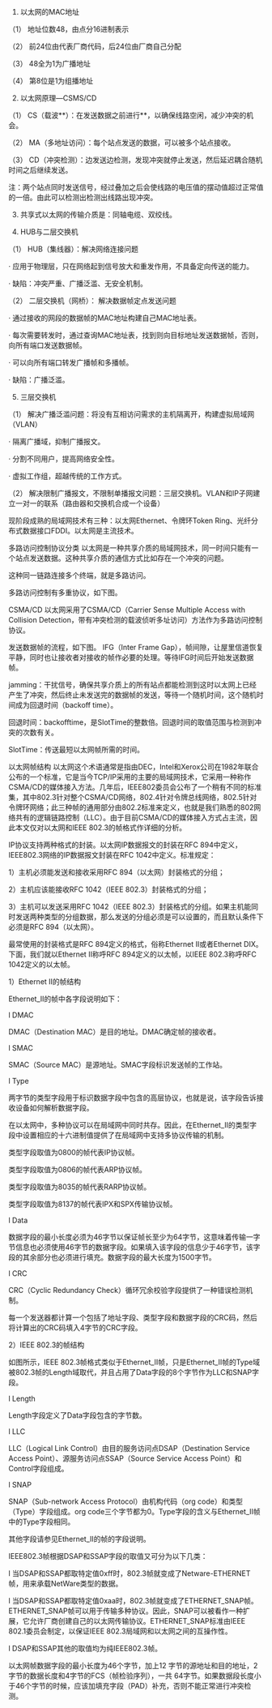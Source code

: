 1.  以太网的MAC地址

（1）    地址位数48，由点分16进制表示

（2）    前24位由代表厂商代码，后24位由厂商自己分配

（3）    48全为1为广播地址

（4）    第8位是1为组播地址

2.  以太网原理—CSMS/CD

（1）    CS（载波**）：在发送数据之前进行**，以确保线路空闲，减少冲突的机会。

（2）    MA（多地址访问）：每个站点发送的数据，可以被多个站点接收。

（3）    CD（冲突检测）：边发送边检测，发现冲突就停止发送，然后延迟耦合随机时间之后继续发送。

注：两个站点同时发送信号，经过叠加之后会使线路的电压值的摆动值超过正常值的一倍。由此可以检测出检测出线路出现冲突。

3.  共享式以太网的传输介质是：同轴电缆、双绞线。

4.  HUB与二层交换机

（1）    HUB（集线器）：解决网络连接问题

·         应用于物理层，只在网络起到信号放大和重发作用，不具备定向传送的能力。

·         缺陷：冲突严重、广播泛滥、无安全机制。

（2）    二层交换机（网桥）： 解决数据帧定点发送问题

·         通过接收的网段的数据帧的MAC地址构建自己MAC地址表。

·         每次需要转发时，通过查询MAC地址表，找到则向目标地址发送数据帧，否则，向所有端口发送数据帧。

·         可以向所有端口转发广播帧和多播帧。

·         缺陷：广播泛滥。

5.  三层交换机

（1）    解决广播泛滥问题：将没有互相访问需求的主机隔离开，构建虚拟局域网（VLAN）

·         隔离广播域，抑制广播报文。

·         分割不同用户，提高网络安全性。

·         虚拟工作组，超越传统的工作方式。

（2）    解决限制广播报文，不限制单播报文问题：三层交换机。VLAN和IP子网建立一对一的联系（路由器和交换机合成一个设备）

现阶段成熟的局域网技术有三种：以太网Ethernet、令牌环Token Ring、光纤分布式数据接口FDDI。以太网是主流技术。

多路访问控制协议分类 
以太网是一种共享介质的局域网技术，同一时间只能有一个站点发送数据。这种共享介质的通信方式比如存在一个冲突的问题。

这种同一链路连接多个终端，就是多路访问。

多路访问控制有多重协议，如下图。


CSMA/CD
以太网采用了CSMA/CD（Carrier Sense Multiple Access with Collision Detection，带有冲突检测的载波侦听多址访问）方法作为多路访问控制协议。

发送数据帧的流程，如下图。
IFG（Inter Frame Gap），帧间隙，让屋里信道恢复平静，同时也让接收者对接收的帧作必要的处理。等待IFG时间后开始发送数据帧。

jamming：干扰信号，确保共享介质上的所有站点都能检测到这时以太网上已经产生了冲突，然后终止未发送完的数据帧的发送，等待一个随机时间，这个随机时间成为回退时间（backoff time）。

回退时间：backofftime，是SlotTime的整数倍。回退时间的取值范围与检测到冲突的次数有关。

SlotTime：传送最短以太网帧所需的时间。

 

以太网帧结构
以太网这个术语通常是指由DEC，Intel和Xerox公司在1982年联合公布的一个标准，它是当今TCP/IP采用的主要的局域网技术，它采用一种称作CSMA/CD的媒体接入方法。几年后，IEEE802委员会公布了一个稍有不同的标准集，其中802.3针对整个CSMA/CD网络，802.4针对令牌总线网络，802.5针对令牌环网络；此三种帧的通用部分由802.2标准来定义，也就是我们熟悉的802网络共有的逻辑链路控制（LLC）。由于目前CSMA/CD的媒体接入方式占主流，因此本文仅对以太网和IEEE 802.3的帧格式作详细的分析。

IP协议支持两种格式的封装。以太网IP数据报文的封装在RFC 894中定义，IEEE802.3网络的IP数据报文封装在RFC 1042中定义。标准规定：

1）主机必须能发送和接收采用RFC 894（以太网）封装格式的分组；

2）主机应该能接收RFC 1042（IEEE 802.3）封装格式的分组；

3）主机可以发送采用RFC 1042（IEEE 802.3）封装格式的分组。如果主机能同时发送两种类型的分组数据，那么发送的分组必须是可以设置的，而且默认条件下必须是RFC 894（以太网）。

最常使用的封装格式是RFC 894定义的格式，俗称Ethernet II或者Ethernet DIX。下面，我们就以Ethernet II称呼RFC 894定义的以太帧，以IEEE 802.3称呼RFC 1042定义的以太帧。


1）Ethernet II的帧结构


Ethernet_II的帧中各字段说明如下：

l  DMAC

DMAC（Destination MAC）是目的地址。DMAC确定帧的接收者。

l  SMAC

SMAC（Source MAC）是源地址。SMAC字段标识发送帧的工作站。

l  Type

两字节的类型字段用于标识数据字段中包含的高层协议，也就是说，该字段告诉接收设备如何解析数据字段。

在以太网中，多种协议可以在局域网中同时共存。因此，在Ethernet_II的类型字段中设置相应的十六进制值提供了在局域网中支持多协议传输的机制。

类型字段取值为0800的帧代表IP协议帧。

类型字段取值为0806的帧代表ARP协议帧。

类型字段取值为8035的帧代表RARP协议帧。

类型字段取值为8137的帧代表IPX和SPX传输协议帧。

l  Data

数据字段的最小长度必须为46字节以保证帧长至少为64字节，这意味着传输一字节信息也必须使用46字节的数据字段。如果填入该字段的信息少于46字节，该字段的其余部分也必须进行填充。数据字段的最大长度为1500字节。

l  CRC

CRC（Cyclic Redundancy Check）循环冗余校验字段提供了一种错误检测机制。

每一个发送器都计算一个包括了地址字段、类型字段和数据字段的CRC码，然后将计算出的CRC码填入4字节的CRC字段。

 
2）IEEE 802.3的帧结构 


如图所示，IEEE 802.3帧格式类似于Ethernet_II帧，只是Ethernet_II帧的Type域被802.3帧的Length域取代，并且占用了Data字段的8个字节作为LLC和SNAP字段。

l  Length

Length字段定义了Data字段包含的字节数。

l  LLC

LLC（Logical Link Control）由目的服务访问点DSAP（Destination Service Access Point）、源服务访问点SSAP（Source Service Access Point）和Control字段组成。

l  SNAP

SNAP（Sub-network Access Protocol）由机构代码（org code）和类型（Type）字段组成。org code三个字节都为0。Type字段的含义与Ethernet_II帧中的Type字段相同。

其他字段请参见Ethernet_II的帧的字段说明。

IEEE802.3帧根据DSAP和SSAP字段的取值又可分为以下几类：

l  当DSAP和SSAP都取特定值0xff时，802.3帧就变成了Netware-ETHERNET帧，用来承载NetWare类型的数据。

l   当DSAP和SSAP都取特定值0xaa时，802.3帧就变成了ETHERNET_SNAP帧。ETHERNET_SNAP帧可以用于传输多种协议。因此，SNAP可以被看作一种扩展，它允许厂商创建自己的以太网传输协议。ETHERNET_SNAP标准由IEEE 802.1委员会制定，以保证IEEE 802.3局域网和以太网之间的互操作性。

l  DSAP和SSAP其他的取值均为纯IEEE802.3帧。

以太网帧数据字段的最小长度为46个字节，加上12 字节的源地址和目的地址，2字节的数据长度和4字节的FCS（帧检验序列），一共 64字节。如果数据段长度小于46个字节的时候，应该加填充字段（PAD）补充，否则不能正常进行冲突检测。
